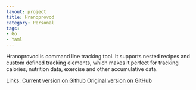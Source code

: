 ```yaml
---
layout: project
title: Hranoprovod
category: Personal
tags:
- Go
- Yaml
---
```


Hranoprovod is command line tracking tool. It supports nested recipes and custom defined tracking elements, which makes it perfect for tracking calories, nutrition data, exercise and other accumulative data.

Links:
[Current version on Github](https://github.com/Hranoprovod/hranoprovod-cli)
[Original version on GitHub](https://github.com/aquilax/hranoprovod-go)
